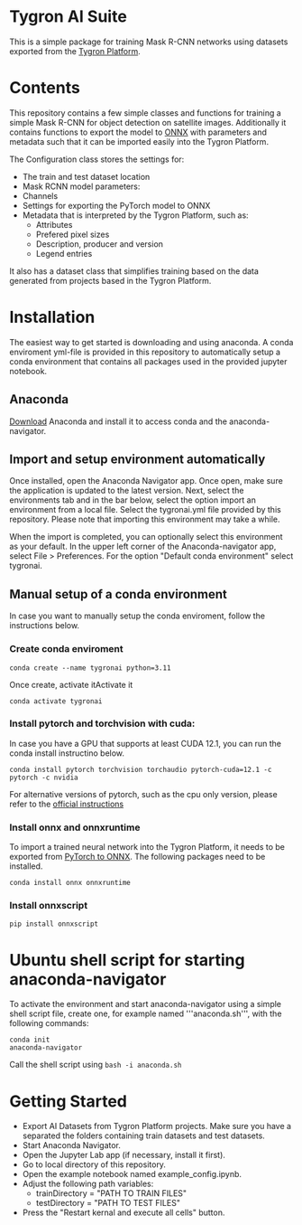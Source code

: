 # Tygron AI Suite
This is a simple package for training Mask R-CNN networks using datasets exported from the [Tygron Platform](www.tygron.com).


# Contents
This repository contains a few simple classes and functions for training a simple Mask R-CNN for object detection on satellite images. Additionally it contains functions to export the model to [ONNX](https://onnx.ai/) with parameters and metadata such that it can be imported easily into the Tygron Platform.

The Configuration class stores the settings for:
* The train and test dataset location
* Mask RCNN model parameters:
 * Channels
* Settings for exporting the PyTorch model to ONNX
* Metadata that is interpreted by the Tygron Platform, such as:
  * Attributes
  * Prefered pixel sizes
  * Description, producer and version
  * Legend entries

It also has a dataset class that simplifies training based on the data generated from projects based in the Tygron Platform.

# Installation
The easiest way to get started is downloading and using anaconda. A conda enviroment yml-file is provided in this repository to automatically setup a conda environment that contains all packages used in the provided jupyter notebook.

## Anaconda
[Download](https://www.anaconda.com/download/) Anaconda and install it to access conda and the anaconda-navigator.

## Import and setup environment automatically
Once installed, open the Anaconda Navigator app. Once open, make sure the application is updated to the latest version. 
Next, select the environments tab and in the bar below, select the option import an environment from a local file. Select the tygronai.yml file provided by this repository. Please note that importing this environment may take a while.

When the import is completed, you can optionally select this environment as your default. In the upper left corner of the Anaconda-navigator app, select File > Preferences. For the option "Default conda environment" select tygronai.

## Manual setup of a conda environment
In case you want to manually setup the conda enviroment, follow the instructions below.

### Create conda enviroment
```
conda create --name tygronai python=3.11
```
Once create, activate itActivate it
```
conda activate tygronai
````
### Install pytorch and torchvision with cuda:
In case you have a GPU that supports at least CUDA 12.1, you can run the conda install instructino below.
```
conda install pytorch torchvision torchaudio pytorch-cuda=12.1 -c pytorch -c nvidia
```
For alternative versions of pytorch, such as the cpu only version, please refer to the [official instructions](https://pytorch.org/get-started/locally/)

### Install onnx and onnxruntime
To import a trained neural network into the Tygron Platform, it needs to be exported from [PyTorch to ONNX](https://pytorch.org/docs/stable/onnx.html). The following packages need to be installed.
```
conda install onnx onnxruntime
```
### Install onnxscript
```
pip install onnxscript
```

# Ubuntu shell script for starting anaconda-navigator
To activate the environment and start anaconda-navigator using a simple shell script file, create one, for example named '''anaconda.sh''', with the following commands:
```
conda init 
anaconda-navigator
```
Call the shell script using ```bash -i anaconda.sh```

# Getting Started

* Export AI Datasets from Tygron Platform projects. Make sure you have a separated the folders containing train datasets and test datasets.
* Start Anaconda Navigator.
* Open the Jupyter Lab app (if necessary, install it first).
* Go to local directory of this repository.
* Open the example notebook named example_config.ipynb.
* Adjust the following path variables:
  * trainDirectory = "PATH TO TRAIN FILES"
  * testDirectory = "PATH TO TEST FILES"
* Press the "Restart kernal and execute all cells" button.
